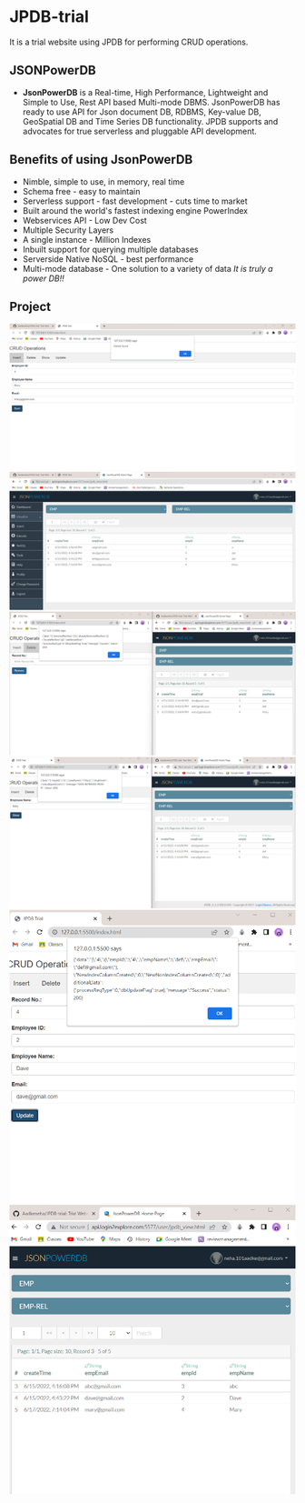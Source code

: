 # JPDB-trial
 It is a trial website using JPDB for performing CRUD operations.

## JSONPowerDB
- **JsonPowerDB** is a Real-time, High Performance, Lightweight and Simple to Use, Rest API based Multi-mode DBMS. JsonPowerDB has ready to use API for Json document DB, RDBMS, Key-value DB, GeoSpatial DB and Time Series DB functionality. JPDB supports and advocates for true serverless and pluggable API development.

## Benefits of using JsonPowerDB
- Nimble, simple to use, in memory, real time 
- Schema free - easy to maintain
- Serverless support - fast development - cuts time to market
- Built around the world's fastest indexing engine PowerIndex
- Webservices API - Low Dev Cost
- Multiple Security Layers
- A single instance - Million Indexes
- Inbuilt support for querying multiple databases
- Serverside Native NoSQL - best performance
- Multi-mode database - One solution to a variety of data
*It is truly a power DB!!*

## Project
![insert](images/ss1.png)
![insertdb](images/ss2.png)
![deletedb](images/ss3.png)
![show](images/ss4.png)
![update](images/ss5.png)
![updatedb](images/ss6.png)


